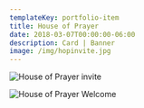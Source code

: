 ```yaml
---
templateKey: portfolio-item
title: House of Prayer
date: 2018-03-07T00:00:00-06:00
description: Card | Banner
image: /img/hopinvite.jpg
---
```

![House of Prayer invite](/img/hopinvite.jpg)

![House of Prayer Welcome](/img/hopwelcome.jpg)
